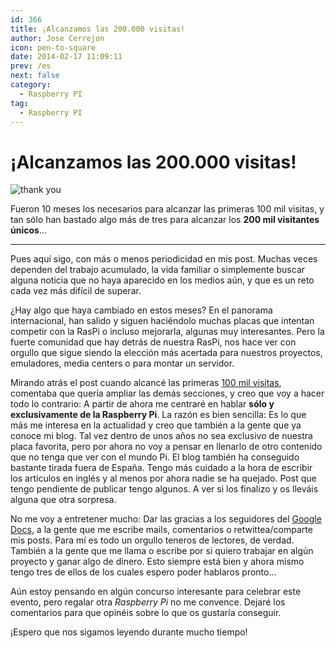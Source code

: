 ```yaml
---
id: 366
title: ¡Alcanzamos las 200.000 visitas!
author: Jose Cerrejon
icon: pen-to-square
date: 2014-02-17 11:09:11
prev: /es
next: false
category:
  - Raspberry PI
tag:
  - Raspberry PI
---
```


# ¡Alcanzamos las 200.000 visitas!

![thank you](/images/thank.jpg)

Fueron 10 meses los necesarios para alcanzar las primeras 100 mil visitas, y tan sólo han bastado algo más de tres para alcanzar los **200 mil visitantes únicos**…

- - -
Pues aquí sigo, con más o menos periodicidad en mis post. Muchas veces dependen del trabajo acumulado, la vida familiar o simplemente buscar alguna noticia que no haya aparecido en los medios aún, y que es un reto cada vez más difícil de superar.

¿Hay algo que haya cambiado en estos meses? En el panorama internacional, han salido y siguen haciéndolo muchas placas que intentan competir con la RasPi o incluso mejorarla, algunas muy interesantes. Pero la fuerte comunidad que hay detrás de nuestra RasPi, nos hace ver con orgullo que sigue siendo la elección más acertada para nuestros proyectos, emuladores, media centers o para montar un servidor.

Mirando atrás el post cuando alcancé las primeras [100 mil visitas](/post.php?id=284), comentaba que quería ampliar las demás secciones, y creo que voy a hacer todo lo contrario: A partir de ahora me centraré en hablar **sólo y exclusivamente de la Raspberry Pi**. La razón es bien sencilla: Es lo que más me interesa en la actualidad y creo que también a la gente que ya conoce mi blog. Tal vez dentro de unos años  no sea exclusivo de nuestra placa favorita, pero por ahora no voy a pensar en llenarlo de otro contenido que no tenga que ver con el mundo Pi. El blog también ha conseguido bastante tirada fuera de España. Tengo más cuidado a la hora de escribir los artículos en inglés y al menos por ahora nadie se ha quejado. Post que tengo pendiente de publicar tengo algunos. A ver si los finalizo y os lleváis alguna que otra sorpresa.

No me voy a entretener mucho: Dar las gracias a los seguidores del [Google Docs](http://goo.gl/Iwhbq), a la gente que me escribe mails, comentarios o retwittea/comparte mis posts. Para mí es todo un orgullo teneros de lectores, de verdad. También a la gente que me llama o escribe por si quiero trabajar en algún proyecto y ganar algo de dinero. Esto siempre está bien y ahora mismo tengo tres de ellos de los cuales espero poder hablaros pronto… 

Aún estoy pensando en algún concurso interesante para celebrar este evento, pero regalar otra *Raspberry Pi* no me convence. Dejaré los comentarios para que opinéis sobre lo que os gustaría conseguir.

¡Espero que nos sigamos leyendo durante mucho tiempo!